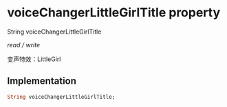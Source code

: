 


# voiceChangerLittleGirlTitle property







String voiceChangerLittleGirlTitle
  
_<span class="feature">read / write</span>_



<p>变声特效：LittleGirl</p>



## Implementation

```dart
String voiceChangerLittleGirlTitle;
```







